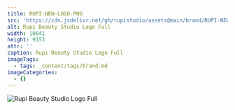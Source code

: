 ```yaml
---
title: RUPI-NEW-LOGO-PNG
src: 'https://cdn.jsdelivr.net/gh/rupistudio/assets@main/brand/RUPI-NEW-LOGO-PNG.png'
alt: Rupi Beauty Studio Logo Full
width: 10641
height: 9153
attr: ''
caption: Rupi Beauty Studio Logo Full
imageTags:
  - tags: _content/tags/brand.md
imageCategories:
  - {}
---
```


![Rupi Beauty Studio Logo Full](https://cdn.jsdelivr.net/gh/rupistudio/assets@main/brand/RUPI-NEW-LOGO-PNG.png "Rupi Beauty Studio Logo Full")
